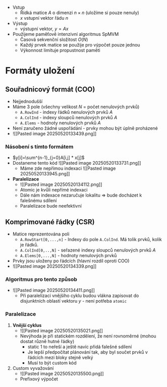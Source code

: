 - Vstup
	- Řídká matice $A$ o dimenzi $n \times n$ (uložíme si pouze nenuly)
	- $x$ vstupní vektor řádu $n$
- Výstup
	- výstupní vektor, $y = Ax$ 
- Použijeme paměťově intenzivní algoritmus SpMVM
	- Časová sekvenční složitost $O(N)$
	- Každý prvek matice se použije pro výpočet pouze jednou
	- Výkonnost limituje propustnost paměti

# Formáty uložení 
## Souřadnicový formát (COO)
- Nejjednodušší
- Máme 3 pole (všechny velikost $N$ = počet nenulových prvků)
	- `A.RowInd` - indexy řádků nenulových prvků $A$
	- `A.ColInd` - indexy sloupců nenulových prvků $A$
	- `A.Elems` - hodnoty nenulových prvků $A$
- Není zaručeno žádné uspořádání - prvky mohou být úplně proházené
- ![[Pasted image 20250520133439.png]]
### Násobení s tímto formátem
- $y[i]=\sum^{n-1}_{j=0}A[i,j] * x[j]$
- Dostaneme tento kód
	![[Pasted image 20250520133731.png]]
	-  Máme zde nepřímou indexaci
	![[Pasted image 20250520133945.png]]
- **Paralelizace**
	- ![[Pasted image 20250520134112.png]]
	- Atomic je kvůli nepřímé indexaci
	- Dále nám indexace nezaručuje lokalitu => bude docházet k falešnému sdílení
	- Paralelizace bude neefektivní

## Komprimované řádky (CSR)
- Matice reprezentována poli
	- `A.RowStart[0,...,n]` - Indexy do pole `A.ColInd`. Má tolik prvků, kolik je řádků.
	- `A.ColInd[0,..,N]` - seřazené indexy sloupců nenulových prvků $A$
	- `A.Elems[0,...,N]` - hodnoty nenulových prvků
- Prvky jsou uloženy po řádcích (hlavní rozdíl oproti COO)
- ![[Pasted image 20250520134339.png]]

### Algoritmus pro tento způsob
- ![[Pasted image 20250520134411.png]]
	- Při paralelizaci vnějšího cyklu budou vlákna zapisovat do disjunktních oblastí vektoru $y$ - není potřeba `atomic`

### Paralelizace 
1. **Vnější cyklus**
	- ![[Pasted image 20250520135021.png]]
	- Nevýhoda je při statickém rozdělení, že není rovnoměrné (mohou dostat různě hutné řádky)
		- static 1 to neřeší a ještě navíc přidá falešné sdílení
		- Je lepší předpočítat plánování tak, aby byl součet prvků v řádcích mezi bloky stejně velký
		- Musí to být custom kód
2. Custom vyvažování
	- ![[Pasted image 20250520135500.png]]
	- Prefixový výpočet